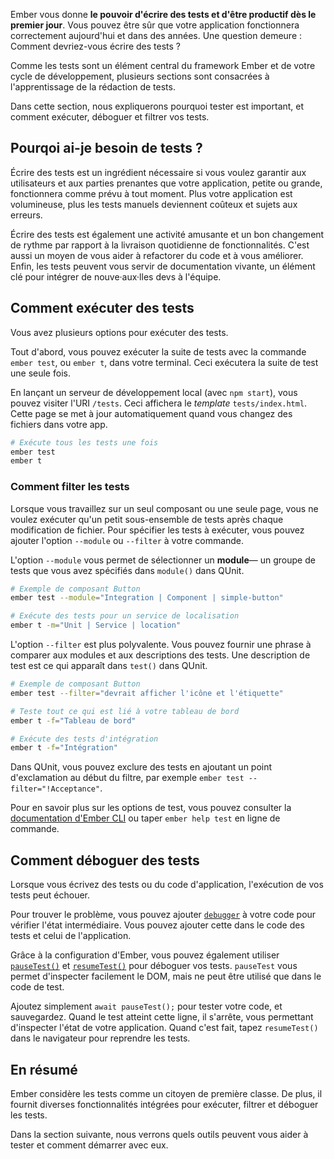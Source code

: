 Ember vous donne **le pouvoir d'écrire des tests et d'être productif dès le premier jour**. Vous pouvez être sûr que votre application fonctionnera correctement aujourd'hui et dans des années. Une question demeure : Comment devriez-vous écrire des tests ?

Comme les tests sont un élément central du framework Ember et de votre cycle de développement, plusieurs sections sont consacrées à l'apprentissage de la rédaction de tests.

Dans cette section, nous expliquerons pourquoi tester est important, et comment exécuter, déboguer et filtrer vos tests.

## Pourqoi ai-je besoin de tests ?

Écrire des tests est un ingrédient nécessaire si vous voulez garantir aux utilisateurs et aux parties prenantes que votre application, petite ou grande, fonctionnera comme prévu à tout moment. Plus votre application est volumineuse, plus les tests manuels deviennent coûteux et sujets aux erreurs.

Écrire des tests est également une activité amusante et un bon changement de rythme par rapport à la livraison quotidienne de fonctionnalités. C'est aussi un moyen de vous aider à refactorer du code et à vous améliorer. Enfin, les tests peuvent vous servir de documentation vivante, un élément clé pour intégrer de nouve·aux·lles devs à l'équipe.

## Comment exécuter des tests

Vous avez plusieurs options pour exécuter des tests.

Tout d'abord, vous pouvez exécuter la suite de tests avec la commande `ember test`, ou `ember t`, dans votre terminal. Ceci exécutera la suite de test une seule fois.

En lançant un serveur de développement local (avec `npm start`), vous pouvez visiter l'URI `/tests`. Ceci affichera le _template_ `tests/index.html`. Cette page se met à jour automatiquement quand vous changez des fichiers dans votre app.

```bash
# Exécute tous les tests une fois
ember test
ember t
```

### Comment filter les tests

Lorsque vous travaillez sur un seul composant ou une seule page, vous ne voulez exécuter qu'un petit sous-ensemble de tests après chaque modification de fichier. Pour spécifier les tests à exécuter, vous pouvez ajouter l'option `--module` ou `--filter` à votre commande.

L'option `--module` vous permet de sélectionner un **module**— un groupe de tests que vous avez spécifiés dans `module()` dans QUnit.

```bash
# Exemple de composant Button
ember test --module="Integration | Component | simple-button"

# Exécute des tests pour un service de localisation
ember t -m="Unit | Service | location"
```

L'option `--filter` est plus polyvalente. Vous pouvez fournir une phrase à comparer aux modules et aux descriptions des tests. Une description de test est ce qui apparaît dans `test()` dans QUnit.

```bash
# Exemple de composant Button
ember test --filter="devrait afficher l'icône et l'étiquette"

# Teste tout ce qui est lié à votre tableau de bord
ember t -f="Tableau de bord"

# Exécute des tests d'intégration
ember t -f="Intégration"
```

Dans QUnit, vous pouvez exclure des tests en ajoutant un point d'exclamation au début du filtre, par exemple `ember test --filter="!Acceptance"`.

Pour en savoir plus sur les options de test, vous pouvez consulter la [documentation d'Ember CLI](https://ember-cli.com/testing) ou taper `ember help test` en ligne de commande.

## Comment déboguer des tests

Lorsque vous écrivez des tests ou du code d'application, l'exécution de vos tests peut échouer.

Pour trouver le problème, vous pouvez ajouter [`debugger`](https://developer.mozilla.org/docs/Web/JavaScript/Reference/Statements/debugger) à votre code pour vérifier l'état intermédiaire. Vous pouvez ajouter cette dans le code des tests et celui de l'application.

Grâce à la configuration d'Ember, vous pouvez également utiliser [`pauseTest()`](https://github.com/emberjs/ember-test-helpers/blob/master/API.md#pausetest) et [`resumeTest()`](https://github.com/emberjs/ember-test-helpers/blob/master/API.md#resumetest) pour déboguer vos tests. `pauseTest` vous permet d'inspecter facilement le DOM, mais ne peut être utilisé que dans le code de test.

Ajoutez simplement `await pauseTest();` pour tester votre code, et sauvegardez. Quand le test atteint cette ligne, il s'arrête, vous permettant d'inspecter l'état de votre application. Quand c'est fait, tapez `resumeTest()` dans le navigateur pour reprendre les tests.

## En résumé

Ember considère les tests comme un citoyen de première classe. De plus, il fournit diverses fonctionnalités intégrées pour exécuter, filtrer et déboguer les tests.

Dans la section suivante, nous verrons quels outils peuvent vous aider à tester et comment démarrer avec eux.
